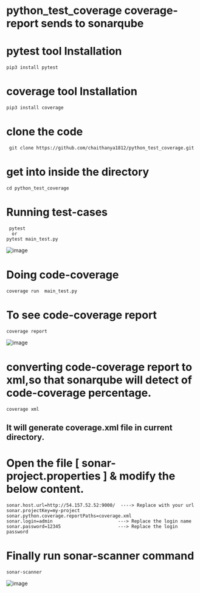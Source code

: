 # python_test_coverage  coverage-report sends to sonarqube
# pytest tool Installation
```
pip3 install pytest
```

# coverage tool Installation

```
pip3 install coverage
```

# clone the code
```
 git clone https://github.com/chaithanya1812/python_test_coverage.git
```
# get into inside the directory
```
cd python_test_coverage
```
# Running test-cases
```
 pytest
  or
pytest main_test.py
```
![image](https://github.com/chaithanya1812/python_test_coverage/assets/111736742/e75d81fe-f430-4830-b6a6-1739658ce27c)

# Doing code-coverage  
```
coverage run  main_test.py
```

# To see code-coverage report 
```
coverage report
```
![image](https://github.com/chaithanya1812/python_test_coverage/assets/111736742/c1d40def-4626-4f01-baad-aa0a58e32e13)

# converting code-coverage report to xml,so that sonarqube will detect of code-coverage percentage. 

```
coverage xml
```
## It will generate coverage.xml file in current directory.


# Open the file [ sonar-project.properties ] & modify the below content.
```
sonar.host.url=http://54.157.52.52:9000/  ----> Replace with your url
sonar.projectKey=my-project
sonar.python.coverage.reportPaths=coverage.xml
sonar.login=admin                        ---> Replace the login name
sonar.password=12345                     ---> Replace the login password 
```

# Finally run sonar-scanner command
```
sonar-scanner
```

![image](https://github.com/chaithanya1812/python_test_coverage/assets/111736742/bf53525e-262b-4982-9d33-ff0a0e096a26)




